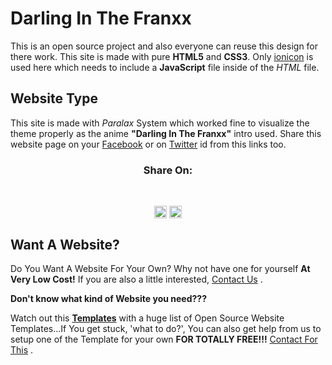 # Darling In The Franxx
  
This is an open source project and also everyone can reuse this design for there work. This site is made with pure **HTML5** and **CSS3**. Only [ionicon](https://ionic.io/ionicons/v4) is used here which needs to include a **JavaScript** file inside of the *HTML* file.

## Website Type
  
This site is made with *Paralax* System which worked fine to visualize the theme properly as the anime **"Darling In The Franxx"** intro used. Share this website page on your <a href="https://www.facebook.com/sharer/sharer.php?u=https://ditf.2haas.com/index.html">Facebook</a> or on <a href="https://twitter.com/intent/tweet?text=&quot;This design is created with love by 2HAAS, Inspired from an Anime named 'Darling In The Franxx'. &quot;%20https://ditf.2haas.com/index.html%20via%20&#64;aj.palok&hashtags=darling_in_the_franxx, hiro, zero_two, goro, ichigo, zorome, miku, futoshi, kokoro, mitsuru, ikuno">Twitter</a> id from this links too.
  
<h3 align="center">Share On:</h3><br/>
<p align="center">
<a aria-label="Share on Facebook" href="https://www.facebook.com/sharer/sharer.php?u=https://ditf.2haas.com/index.html" onclick="window.open(this.href, 'facebook-share','width=580,height=296');return false;" title="Share This Webpage on Facebook"><img align="center" src="https://cdn.jsdelivr.net/npm/simple-icons@3.0.1/icons/facebook.svg" alt="Share On Facebook" height="20" width="20" /></a> <a aria-label="Share on Twitter" href="https://twitter.com/intent/tweet?text=&quot;This design is created with love by 2HAAS, Inspired from an Anime named 'Darling In The Franxx'. &quot;%20https://ditf.2haas.com/index.html%20via%20&#64;aj.palok&hashtags=darling_in_the_franxx, hiro, zero_two, goro, ichigo, zorome, miku, futoshi, kokoro, mitsuru, ikuno" onclick="window.open(this.href, 'twitter-share', 'width=550,height=235');return false;" title="Share This Webpage on Twitter"><img align="center" src="https://cdn.jsdelivr.net/npm/simple-icons@3.0.1/icons/twitter.svg" alt="Share On Twitter" height="20" width="20" /></a>
</p>
  
## Want A Website?
  
Do You Want A Website For Your Own? Why not have one for yourself **At Very Low Cost!** If you are also a little interested, [Contact Us](https://2haas.com/contact/) .
  
**Don't know what kind of Website you need???**
  
Watch out this [**Templates**](https://jekyll.2haas.com) with a huge list of Open Source Website Templates...If You get stuck, 'what to do?', You can also get help from us to setup one of the Template for your own **FOR TOTALLY FREE!!!** [Contact For This](https://2haas.com/contact/) .
